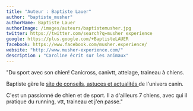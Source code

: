 ```yaml
---
title: "Auteur : Baptiste Lauer"
author: "baptiste_musher"
authorName: Baptiste Lauer
authorImage: /images/auteurs/baptistemusher.jpg
twitter: https://twitter.com/search?q=musher experience
google: https://plus.google.com/+BaptisteLAUER
facebook: https://www.facebook.com/musher.experience/
website: "http://www.musher-experience.com/"
description : "Caroline écrit sur les animaux"
---
```


"Du sport avec son chien! Canicross, canivtt, attelage, traineau à chiens.

Baptiste gère le <a href="http://www.musher-experience.com/" target="_blank"> site de conseils, astuces et actualités </a> de l'univers canin.


C'est un passionné de chien et de sport. Il a d'ailleurs 7 chiens, avec qui il pratique du running, vtt, traineau et j'en passe."